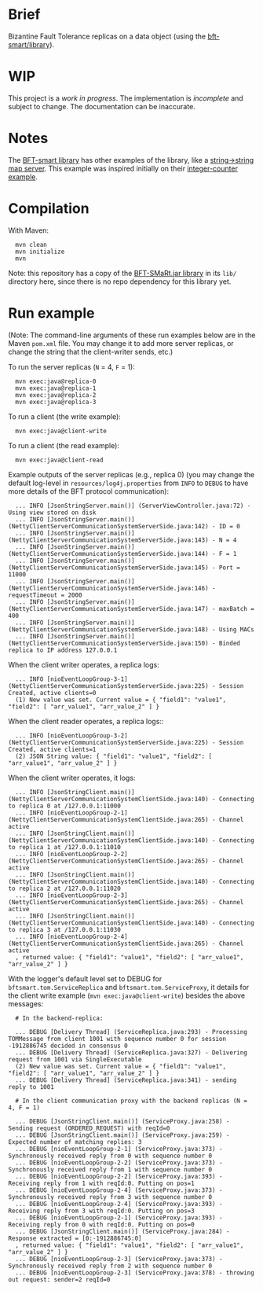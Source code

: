 # Brief

Bizantine Fault Tolerance replicas on a data object (using the [bft-smart/library](https://github.com/bft-smart/library)).

# WIP

This project is a *work in progress*. The implementation is *incomplete* and
subject to change. The documentation can be inaccurate.

# Notes

The [BFT-smart library](https://github.com/bft-smart/library) has other
examples of the library, like a
[string->string map server](https://github.com/bft-smart/library/tree/master/src/bftsmart/demo/map).
This example was inspired initially on their
[integer-counter example](https://github.com/bft-smart/library/tree/master/src/bftsmart/demo/counter).

# Compilation

With Maven:

      mvn clean
      mvn initialize
      mvn

Note: this repository has a copy of the
[BFT-SMaRt.jar library](https://github.com/bft-smart/library/tree/master/bin)
in its `lib/` directory here, since there is no
repo dependency for this library yet.

# Run example

(Note: The command-line arguments of these run examples below are in the Maven
`pom.xml` file. You may change it to add more server replicas, or change the
string that the client-writer sends, etc.)

To run the server replicas (`N` = 4, `F` = 1):

      mvn exec:java@replica-0
      mvn exec:java@replica-1
      mvn exec:java@replica-2
      mvn exec:java@replica-3

To run a client (the write example):

      mvn exec:java@client-write

To run a client (the read example):

      mvn exec:java@client-read

Example outputs of the server replicas (e.g., replica 0)
(you may change the default log-level in
`resources/log4j.properties` from `INFO` to `DEBUG` to
have more details of the BFT protocol communication):

      ... INFO [JsonStringServer.main()] (ServerViewController.java:72) - Using view stored on disk
      ... INFO [JsonStringServer.main()] (NettyClientServerCommunicationSystemServerSide.java:142) - ID = 0
      ... INFO [JsonStringServer.main()] (NettyClientServerCommunicationSystemServerSide.java:143) - N = 4
      ... INFO [JsonStringServer.main()] (NettyClientServerCommunicationSystemServerSide.java:144) - F = 1
      ... INFO [JsonStringServer.main()] (NettyClientServerCommunicationSystemServerSide.java:145) - Port = 11000
      ... INFO [JsonStringServer.main()] (NettyClientServerCommunicationSystemServerSide.java:146) - requestTimeout = 2000
      ... INFO [JsonStringServer.main()] (NettyClientServerCommunicationSystemServerSide.java:147) - maxBatch = 400
      ... INFO [JsonStringServer.main()] (NettyClientServerCommunicationSystemServerSide.java:148) - Using MACs
      ... INFO [JsonStringServer.main()] (NettyClientServerCommunicationSystemServerSide.java:150) - Binded replica to IP address 127.0.0.1

When the client writer operates, a replica logs:

      ... INFO [nioEventLoopGroup-3-1] (NettyClientServerCommunicationSystemServerSide.java:225) - Session Created, active clients=0
      (1) New value was set. Current value = { "field1": "value1", "field2": [ "arr_value1", "arr_value_2" ] }

When the client reader operates, a replica logs::

      ... INFO [nioEventLoopGroup-3-2] (NettyClientServerCommunicationSystemServerSide.java:225) - Session Created, active clients=1
      (2) JSON String value: { "field1": "value1", "field2": [ "arr_value1", "arr_value_2" ] }

When the client writer operates, it logs:

      ... INFO [JsonStringClient.main()] (NettyClientServerCommunicationSystemClientSide.java:140) - Connecting to replica 0 at /127.0.0.1:11000
      ... INFO [nioEventLoopGroup-2-1] (NettyClientServerCommunicationSystemClientSide.java:265) - Channel active
      ... INFO [JsonStringClient.main()] (NettyClientServerCommunicationSystemClientSide.java:140) - Connecting to replica 1 at /127.0.0.1:11010
      ... INFO [nioEventLoopGroup-2-2] (NettyClientServerCommunicationSystemClientSide.java:265) - Channel active
      ... INFO [JsonStringClient.main()] (NettyClientServerCommunicationSystemClientSide.java:140) - Connecting to replica 2 at /127.0.0.1:11020
      ... INFO [nioEventLoopGroup-2-3] (NettyClientServerCommunicationSystemClientSide.java:265) - Channel active
      ... INFO [JsonStringClient.main()] (NettyClientServerCommunicationSystemClientSide.java:140) - Connecting to replica 3 at /127.0.0.1:11030
      ... INFO [nioEventLoopGroup-2-4] (NettyClientServerCommunicationSystemClientSide.java:265) - Channel active
      , returned value: { "field1": "value1", "field2": [ "arr_value1", "arr_value_2" ] }

With the logger's default level set to DEBUG for `bftsmart.tom.ServiceReplica` and `bftsmart.tom.ServiceProxy`, it details for the client write example (`mvn exec:java@client-write`) besides the above messages:

      # In the backend-replica:
       
      ... DEBUG [Delivery Thread] (ServiceReplica.java:293) - Processing TOMMessage from client 1001 with sequence number 0 for session -1912886745 decided in consensus 0
      ... DEBUG [Delivery Thread] (ServiceReplica.java:327) - Delivering request from 1001 via SingleExecutable
      (2) New value was set. Current value = { "field1": "value1", "field2": [ "arr_value1", "arr_value_2" ] }
      ... DEBUG [Delivery Thread] (ServiceReplica.java:341) - sending reply to 1001

      # In the client communication proxy with the backend replicas (N = 4, F = 1)
       
      ... DEBUG [JsonStringClient.main()] (ServiceProxy.java:258) - Sending request (ORDERED_REQUEST) with reqId=0
      ... DEBUG [JsonStringClient.main()] (ServiceProxy.java:259) - Expected number of matching replies: 3
      ... DEBUG [nioEventLoopGroup-2-1] (ServiceProxy.java:373) - Synchronously received reply from 0 with sequence number 0
      ... DEBUG [nioEventLoopGroup-2-2] (ServiceProxy.java:373) - Synchronously received reply from 1 with sequence number 0
      ... DEBUG [nioEventLoopGroup-2-2] (ServiceProxy.java:393) - Receiving reply from 1 with reqId:0. Putting on pos=1
      ... DEBUG [nioEventLoopGroup-2-4] (ServiceProxy.java:373) - Synchronously received reply from 3 with sequence number 0
      ... DEBUG [nioEventLoopGroup-2-4] (ServiceProxy.java:393) - Receiving reply from 3 with reqId:0. Putting on pos=3
      ... DEBUG [nioEventLoopGroup-2-1] (ServiceProxy.java:393) - Receiving reply from 0 with reqId:0. Putting on pos=0
      ... DEBUG [JsonStringClient.main()] (ServiceProxy.java:284) - Response extracted = [0:-1912886745:0]
      , returned value: { "field1": "value1", "field2": [ "arr_value1", "arr_value_2" ] }
      ... DEBUG [nioEventLoopGroup-2-3] (ServiceProxy.java:373) - Synchronously received reply from 2 with sequence number 0
      ... DEBUG [nioEventLoopGroup-2-3] (ServiceProxy.java:378) - throwing out request: sender=2 reqId=0

